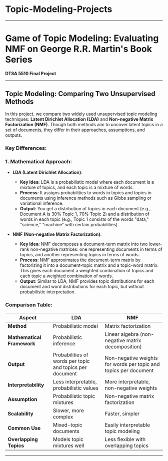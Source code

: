 # Topic-Modeling-Projects


---

# Game of Topic Modeling: Evaluating NMF on George R.R. Martin's Book Series
**DTSA 5510 Final Project**

---

## Topic Modeling: Comparing Two Unsupervised Methods

In this project, we compare two widely used unsupervised topic modeling techniques: **Latent Dirichlet Allocation (LDA)** and **Non-negative Matrix Factorization (NMF)**. Though both methods aim to uncover latent topics in a set of documents, they differ in their approaches, assumptions, and outputs.

### Key Differences:

### 1. **Mathematical Approach**:
   - **LDA (Latent Dirichlet Allocation)**:
     - **Key Idea**: LDA is a probabilistic model where each document is a mixture of topics, and each topic is a mixture of words.
     - **Process**: It assigns probabilities to words in topics and topics in documents using inference methods such as Gibbs sampling or variational inference.
     - **Output**: You get a distribution of topics in each document (e.g., Document A is 30% Topic 1, 70% Topic 2) and a distribution of words in each topic (e.g., Topic 1 consists of the words "data," "science," "machine" with certain probabilities).
   
   - **NMF (Non-negative Matrix Factorization)**:
     - **Key Idea**: NMF decomposes a document-term matrix into two lower-rank non-negative matrices: one representing documents in terms of topics, and another representing topics in terms of words.
     - **Process**: NMF approximates the document-term matrix by factorizing it into a document-topic matrix and a topic-word matrix. This gives each document a weighted combination of topics and each topic a weighted combination of words.
     - **Output**: Similar to LDA, NMF provides topic distributions for each document and word distributions for each topic, but without probabilistic interpretation.

### Comparison Table:

| Aspect                    | LDA                             | NMF                            |
|---------------------------|----------------------------------|---------------------------------|
| **Method**                 | Probabilistic model              | Matrix factorization            |
| **Mathematical Framework** | Probabilistic inference          | Linear algebra (non-negative matrix decomposition) |
| **Output**                 | Probabilities of words per topic and topics per document | Non-negative weights for words per topic and topics per document |
| **Interpretability**       | Less interpretable, probabilistic values | More interpretable, non-negative weights |
| **Assumption**             | Probabilistic topic mixtures     | Non-negative matrix factorization |
| **Scalability**            | Slower, more complex             | Faster, simpler                  |
| **Common Use**             | Mixed-topic documents            | Easily interpretable topic modeling |
| **Overlapping Topics**     | Models topic mixtures well       | Less flexible with overlapping topics |

---


